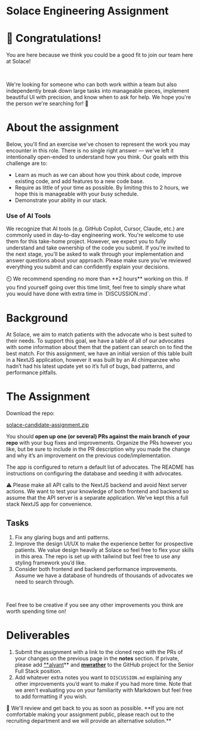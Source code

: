 # Solace  Engineering Assignment

# **🎉 Congratulations!**

You are here because we think you could be a good fit to join our team here at Solace!

‍

We're looking for someone who can both work within a team but also independently break down large tasks into manageable pieces, implement beautiful UI with precision, and know when to ask for help. We hope you're the person we're searching for! 🚀

# **About the assignment**

Below, you'll find an exercise we've chosen to represent the work you may encounter in this role. There is no single right answer — we've left it intentionally open-ended to understand how you think. Our goals with this challenge are to:

- Learn as much as we can about how you think about code, improve existing code, and add features to a new code base.
- Require as little of your time as possible. By limiting this to 2 hours, we hope this is manageable with your busy schedule.
- Demonstrate your ability in our stack.

### Use of AI Tools

We recognize that AI tools (e.g. GitHub Copilot, Cursor, Claude, etc.) are commonly used in day-to-day engineering work. You're welcome to use them for this take-home project. However, we expect you to fully understand and take ownership of the code you submit. If you're invited to the next stage, you’ll be asked to walk through your implementation and answer questions about your approach. Please make sure you’ve reviewed everything you submit and can confidently explain your decisions.

<aside>
⏲️ We recommend spending no more than **2 hours** working on this. If you find yourself going over this time limit, feel free to simply share what you would have done with extra time in `DISCUSSION.md`.

</aside>

# **Background**

At Solace, we aim to match patients with the advocate who is best suited to their needs. To support this goal, we have a table of all of our advocates with some information about them that the patient can search on to find the best match. For this assignment, we have an initial version of this table built in a NextJS application, however it was built by an AI chimpanzee who hadn’t had his latest update yet so it’s full of bugs, bad patterns, and performance pitfalls.

# The Assignment

Download the repo:

[solace-candidate-assignment.zip](attachment:9975938a-5be0-4127-84dc-c45b5f6b2d05:solace-candidate-assignment.zip)

You should **open up one (or several) PRs against the main branch of your repo** with your bug fixes and improvements. Organize the PRs however you like, but be sure to include in the PR description why you made the change and why it’s an improvement on the previous code/implementation.

The app is configured to return a default list of advocates. The README has instructions on configuring the database and seeding it with advocates.

<aside>
⚠️ Please make all API calls to the NextJS backend and avoid Next server actions. We want to test your knowledge of both frontend and backend so assume that the API server is a separate application. We’ve kept this a full stack NextJS app for convenience.

</aside>

## Tasks

1. Fix any glaring bugs and anti patterns.
2. Improve the design UI/UX to make the experience better for prospective patients. We value design heavily at Solace so feel free to flex your skills in this area. The repo is set up with tailwind but feel free to use any styling framework you’d like.
3. Consider both frontend and backend performance improvements. Assume we have a database of hundreds of thousands of advocates we need to search through.

‍

Feel free to be creative if you see any other improvements you think are worth spending time on!

# Deliverables

1. Submit the assignment with a link to the cloned repo with the PRs of your changes on the previous page in the **notes** section. If private, please add [**alyant](https://github.com/alyant)** and [**mwrather**](https://github.com/mwrather) to the GitHub project for the Senior Full Stack position.
2. Add whatever extra notes you want to `DISCUSSION.md` explaining any other improvements you’d want to make if you had more time.  Note that we aren't evaluating you on your familiarity with Markdown but feel free to add formatting if you wish.

<aside>
🎉 We'll review and get back to you as soon as possible. **If you are not comfortable making your assignment public, please reach out to the recruiting department and we will provide an alternative solution.**

</aside>